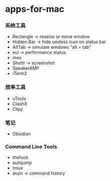 # apps-for-mac

### 系统工具

- Rectangle -> reseize or move window
- Hidden Bar -> hide uesless icon on status bar
- AltTab -> simulate windows "alt + tab"
- eul -> performance status
- mos
- Shottr -> screenshot
- SpeakerAMP
- iTerm2

### 效率工具

- uTools
- ClashX
- Clipy

### 笔记

- Obsidian

### Command Line Tools

- thefuck
- autojump
- tmux
- atuin -> command history

